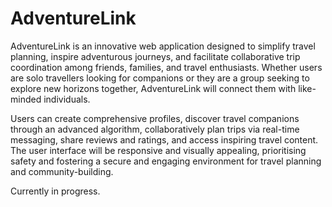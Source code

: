 # AdventureLink

AdventureLink is an innovative web application designed to simplify travel planning, inspire adventurous journeys, and facilitate collaborative trip coordination among friends, families, and travel enthusiasts. Whether users are solo travellers looking for companions or they are a group seeking to explore new horizons together, AdventureLink will connect them with like-minded individuals.

Users can create comprehensive profiles, discover travel companions through an advanced algorithm, collaboratively plan trips via real-time messaging, share reviews and ratings, and access inspiring travel content. The user interface will be responsive and visually appealing, prioritising safety and fostering a secure and engaging environment for travel planning and community-building.

Currently in progress.
